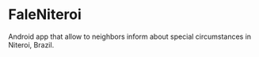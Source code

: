# FaleNiteroi
Android app that allow to neighbors inform about special circumstances in Niteroi, Brazil.
